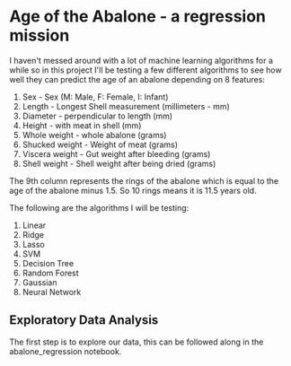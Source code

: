 # Age of the Abalone - a regression mission
I haven't messed around with a lot of machine learning algorithms for a while so in this project I'll be testing a few different algorithms to see how well they can predict the age of an abalone depending on 8 features:

1. Sex - Sex (M: Male, F: Female, I: Infant)
2. Length - Longest Shell measurement (millimeters - mm)
3. Diameter - perpendicular to length (mm)
4. Height - with meat in shell (mm)
5. Whole weight - whole abalone (grams)
6. Shucked weight - Weight of meat (grams)
7. Viscera weight - Gut weight after bleeding (grams)
8. Shell weight - Shell weight after being dried (grams)

The 9th column represents the rings of the abalone which is equal to the age of the abalone minus 1.5. So 10 rings means it is 11.5 years old.

The following are the algorithms I will be testing:
1. Linear
2. Ridge
3. Lasso
4. SVM
5. Decision Tree
6. Random Forest
7. Gaussian
8. Neural Network

## Exploratory Data Analysis
The first step is to explore our data, this can be followed along in the abalone_regression notebook.